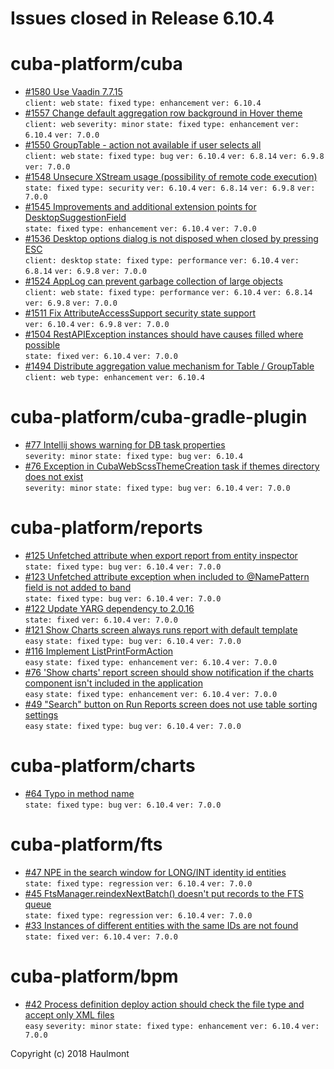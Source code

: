 # Issues closed in Release 6.10.4

# cuba-platform/cuba

* [#1580 Use Vaadin 7.7.15](https://github.com/cuba-platform/cuba/issues/1580) \
    `client: web` `state: fixed` `type: enhancement` `ver: 6.10.4` 
* [#1557 Change default aggregation row background in Hover theme](https://github.com/cuba-platform/cuba/issues/1557) \
    `client: web` `severity: minor` `state: fixed` `type: enhancement` `ver: 6.10.4` `ver: 7.0.0` 
* [#1550 GroupTable - action not available if user selects all](https://github.com/cuba-platform/cuba/issues/1550) \
    `client: web` `state: fixed` `type: bug` `ver: 6.10.4` `ver: 6.8.14` `ver: 6.9.8` `ver: 7.0.0` 
* [#1548 Unsecure XStream usage (possibility of remote code execution)](https://github.com/cuba-platform/cuba/issues/1548) \
    `state: fixed` `type: security` `ver: 6.10.4` `ver: 6.8.14` `ver: 6.9.8` `ver: 7.0.0` 
* [#1545 Improvements and additional extension points for DesktopSuggestionField](https://github.com/cuba-platform/cuba/issues/1545) \
    `state: fixed` `type: enhancement` `ver: 6.10.4` `ver: 7.0.0` 
* [#1536 Desktop options dialog is not disposed when closed by pressing ESC](https://github.com/cuba-platform/cuba/issues/1536) \
    `client: desktop` `state: fixed` `type: performance` `ver: 6.10.4` `ver: 6.8.14` `ver: 6.9.8` `ver: 7.0.0` 
* [#1524 AppLog can prevent garbage collection of large objects](https://github.com/cuba-platform/cuba/issues/1524) \
    `client: web` `state: fixed` `type: performance` `ver: 6.10.4` `ver: 6.8.14` `ver: 6.9.8` `ver: 7.0.0` 
* [#1511 Fix AttributeAccessSupport security state support](https://github.com/cuba-platform/cuba/pull/1511) \
    `ver: 6.10.4` `ver: 6.9.8` `ver: 7.0.0` 
* [#1504 RestAPIException instances should have causes filled where possible](https://github.com/cuba-platform/cuba/issues/1504) \
    `state: fixed` `ver: 6.10.4` `ver: 7.0.0` 
* [#1494 Distribute aggregation value mechanism for Table / GroupTable](https://github.com/cuba-platform/cuba/issues/1494) \
    `client: web` `type: enhancement` `ver: 6.10.4` 

# cuba-platform/cuba-gradle-plugin

* [#77 Intellij shows warning for DB task properties ](https://github.com/cuba-platform/cuba-gradle-plugin/issues/77) \
    `severity: minor` `state: fixed` `type: bug` `ver: 6.10.4` 
* [#76 Exception in CubaWebScssThemeCreation task if themes directory does not exist](https://github.com/cuba-platform/cuba-gradle-plugin/issues/76) \
    `severity: minor` `state: fixed` `type: bug` `ver: 6.10.4` `ver: 7.0.0` 

# cuba-platform/reports

* [#125 Unfetched attribute when export report from entity inspector](https://github.com/cuba-platform/reports/issues/125) \
    `state: fixed` `type: bug` `ver: 6.10.4` `ver: 7.0.0` 
* [#123 Unfetched attribute exception when included to @NamePattern field is not added to band](https://github.com/cuba-platform/reports/issues/123) \
    `state: fixed` `type: bug` `ver: 6.10.4` `ver: 7.0.0` 
* [#122 Update YARG dependency to 2.0.16](https://github.com/cuba-platform/reports/issues/122) \
    `state: fixed` `ver: 6.10.4` `ver: 7.0.0` 
* [#121 Show Charts screen always runs report with default template](https://github.com/cuba-platform/reports/issues/121) \
    `easy` `state: fixed` `type: bug` `ver: 6.10.4` `ver: 7.0.0` 
* [#116 Implement ListPrintFormAction](https://github.com/cuba-platform/reports/issues/116) \
    `easy` `state: fixed` `type: enhancement` `ver: 6.10.4` `ver: 7.0.0` 
* [#76 'Show charts' report screen should show notification if the charts component isn't included in the application](https://github.com/cuba-platform/reports/issues/76) \
    `easy` `state: fixed` `type: enhancement` `ver: 6.10.4` `ver: 7.0.0` 
* [#49 "Search" button on Run Reports screen does not use table sorting settings](https://github.com/cuba-platform/reports/issues/49) \
    `easy` `state: fixed` `type: bug` `ver: 6.10.4` `ver: 7.0.0` 

# cuba-platform/charts

* [#64 Typo in method name](https://github.com/cuba-platform/charts/issues/64) \
    `state: fixed` `type: bug` `ver: 6.10.4` `ver: 7.0.0` 

# cuba-platform/fts

* [#47 NPE in the search window for LONG/INT identity id entities](https://github.com/cuba-platform/fts/issues/47) \
    `state: fixed` `type: regression` `ver: 6.10.4` `ver: 7.0.0` 
* [#45 FtsManager.reindexNextBatch() doesn't put records to the FTS queue](https://github.com/cuba-platform/fts/issues/45) \
    `state: fixed` `type: regression` `ver: 6.10.4` `ver: 7.0.0` 
* [#33 Instances of different entities with the same IDs are not found](https://github.com/cuba-platform/fts/issues/33) \
    `state: fixed` `ver: 6.10.4` `ver: 7.0.0` 

# cuba-platform/bpm

* [#42 Process definition deploy action should check the file type and accept only XML files](https://github.com/cuba-platform/bpm/issues/42) \
    `easy` `severity: minor` `state: fixed` `type: enhancement` `ver: 6.10.4` `ver: 7.0.0` 


Copyright (c) 2018 Haulmont
